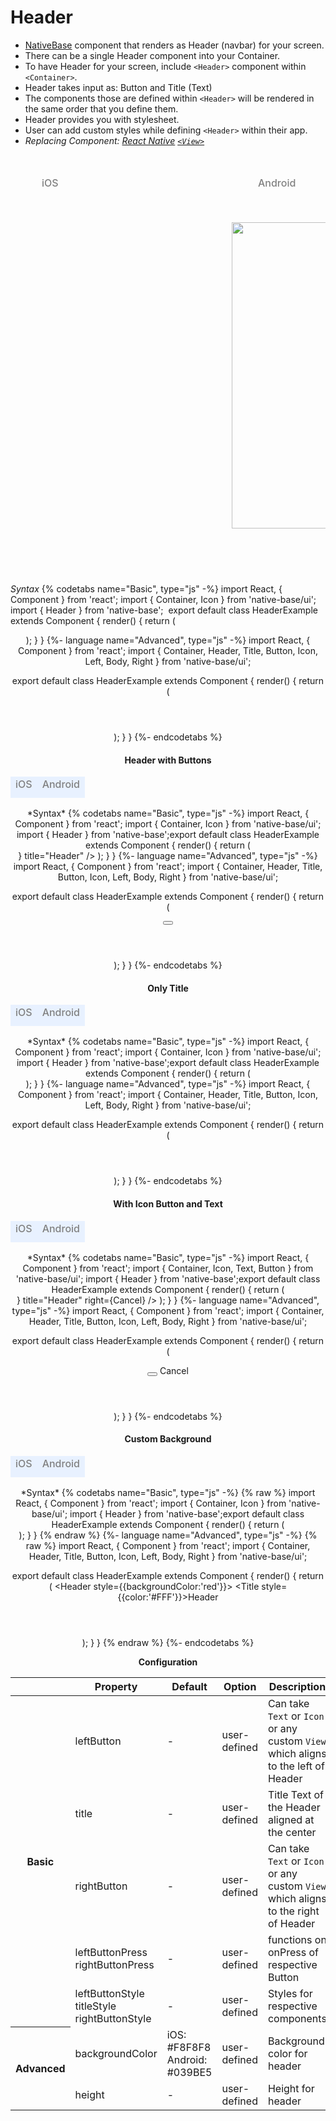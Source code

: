 # Header
* [NativeBase](http://nativebase.io/) component that renders as Header (navbar) for your screen.
* There can be a single Header component into your Container.
* To have Header for your screen, include <code>&lt;Header></code> component within <code>&lt;Container></code>.
* Header takes input as: Button and Title (Text)
* The components those are defined within <code>&lt;Header></code> will be rendered in the same order that you define them.
* Header provides you with stylesheet.
* User can add custom styles while defining <code>&lt;Header></code> within their app.
* *Replacing Component:
  [React Native](https://facebook.github.io/react-native/)
  [<code>&lt;View></code>](https://facebook.github.io/react-native/docs/view.html)*

<br />
  <table>
  <thead>
    <tr style="border-style: hidden;">
      <td style="border-style: hidden;padding-left: 50px"><i class="fa fa-apple fa-5x" style="color: grey"></i>   <span style="color: grey;font-weight: 500">iOS</span></td>
      <td style="padding-left: 50px"><i class="fa fa-android fa-5x" style="color: grey"></i>   <span style="color: grey;font-weight: 500">Android</span></td>
    </tr>
  </thead>
    <thead>
      <tr style="border-style: hidden">
        <th style="border-style: hidden;">
          <div style="background: url(../assets/iphone.png) no-repeat; padding: 63px 20px 100px 18px; width: 292px"><img src="{{('../assets/ios/components/header.png')}}" alt="" /></div></th>
        <th>
          <div style="background: url(../assets/android.png) no-repeat; padding: 45px 118px 68px 0px; background-size: 292px 576px;"><img src="{{('../assets/android/components/header.png')}}" alt="" width="266px" height="490px" /></div></th>
      </tr>
    </thead>
  </table>

*Syntax*
{% codetabs name="Basic", type="js" -%}
import React, { Component } from 'react';
import { Container, Icon } from 'native-base/ui';
import { Header } from 'native-base';
​
export default class HeaderExample extends Component {
    render() {
        return (
            <Container>
                <Header leftIcon="arrow-back" title="Header" rightIcon="apps" />
            </Container>
        );
    }
}
{%- language name="Advanced", type="js" -%}
import React, { Component } from 'react';
import { Container, Header, Title, Button, Icon, Left, Body, Right } from 'native-base/ui';

export default class HeaderExample extends Component {
    render() {
        return (
            <Container>
                <Header>
                    <Left>
                        <Icon name="arow-back" />
                    </Left>
                    <Body>
                        <Title>Header</Title>
                    </Body>
                    <Right>
                        <Icon name="menu" />
                    </Right>
                </Header>
            </Container>
        );
    }
}
{%- endcodetabs %}
<br />

#### Header with Buttons
<table>
  <thead>
    <tr style="border-style: hidden;background-color: #E8F1FF">
      <td style="border-style: hidden;"><i class="fa fa-apple fa-5x" style="color: grey"></i>   <span style="color: grey;font-weight: 500">iOS</span></td>
      <td><i class="fa fa-android fa-5x" style="color: grey"></i>   <span style="color: grey;font-weight: 500">Android</span></td>
    </tr>
  </thead>
  <thead>
    <tr style="border-style: hidden;background-color: #E8F1FF">
      <th style="border-style: hidden;">
        <img src="{{('../assets/ios/components/header/iOSLTHeader.png')}}" alt="" /></th>
      <th>
        <img src="{{('../assets/ios/components/header/iOSLTHeader.png')}}" alt="" /></th>
    </tr>
  </thead>
</table>
*Syntax*
{% codetabs name="Basic", type="js" -%}
import React, { Component } from 'react';
import { Container, Icon } from 'native-base/ui';
import { Header } from 'native-base';
​
export default class HeaderExample extends Component {
    render() {
        return (
            <Container>
                <Header left={<Button transparent><Icon name="menu" /></Button>} title="Header" />
            </Container>
        );
    }
}
{%- language name="Advanced", type="js" -%}
import React, { Component } from 'react';
import { Container, Header, Title, Button, Icon, Left, Body, Right } from 'native-base/ui';

export default class HeaderExample extends Component {
    render() {
        return (
            <Container>
                <Header>
                    <Left>
                        <Button transparent>
                            <Icon name="menu" />
                        </Button>
                    </Left>
                    <Body>
                        <Title>Header</Title>
                    </Body>
                    <Right />
                </Header>
            </Container>
        );
    }
}
{%- endcodetabs %}
<br />

#### Only Title
<table>
  <thead>
    <tr style="border-style: hidden;background-color: #E8F1FF">
      <td style="border-style: hidden;"><i class="fa fa-apple fa-5x" style="color: grey"></i>   <span style="color: grey;font-weight: 500">iOS</span></td>
      <td><i class="fa fa-android fa-5x" style="color: grey"></i>   <span style="color: grey;font-weight: 500">Android</span></td>
    </tr>
  </thead>
  <thead>
    <tr style="border-style: hidden;background-color: #E8F1FF">
      <th style="border-style: hidden;">
        <img src="{{('../assets/ios/components/header/iOSTHeader.png')}}" alt="" /></th>
      <th>
        <img src="{{('../assets/ios/components/header/iOSTHeader.png')}}" alt="" /></th>
    </tr>
  </thead>
</table>
*Syntax*
{% codetabs name="Basic", type="js" -%}
import React, { Component } from 'react';
import { Container, Icon } from 'native-base/ui';
import { Header } from 'native-base';
​
export default class HeaderExample extends Component {
    render() {
        return (
            <Container>
                <Header title="Header" />
            </Container>
        );
    }
}
{%- language name="Advanced", type="js" -%}
import React, { Component } from 'react';
import { Container, Header, Title, Button, Icon, Left, Body, Right } from 'native-base/ui';

export default class HeaderExample extends Component {
    render() {
        return (
            <Container>
                <Header>
                    <Left />
                    <Body>
                        <Title>Header</Title>
                    </Body>
                    <Right />
                </Header>
            </Container>
        );
    }
}
{%- endcodetabs %}
<br />

#### With Icon Button and Text
<table>
  <thead>
    <tr style="border-style: hidden;background-color: #E8F1FF">
      <td style="border-style: hidden;"><i class="fa fa-apple fa-5x" style="color: grey"></i>   <span style="color: grey;font-weight: 500">iOS</span></td>
      <td><i class="fa fa-android fa-5x" style="color: grey"></i>   <span style="color: grey;font-weight: 500">Android</span></td>
    </tr>
  </thead>
  <thead>
    <tr style="border-style: hidden;background-color: #E8F1FF">
      <th style="border-style: hidden;">
        <img src="{{('../assets/ios/components/header/custom.png')}}" alt="" /></th>
      <th>
        <img src="{{('../assets/ios/components/header/custom.png')}}" alt="" /></th>
    </tr>
  </thead>
</table>
*Syntax*
{% codetabs name="Basic", type="js" -%}
import React, { Component } from 'react';
import { Container, Icon, Text, Button } from 'native-base/ui';
import { Header } from 'native-base';
​
export default class HeaderExample extends Component {
    render() {
        return (
            <Container>
                <Header left={<Button><Icon name="menu" /></Button>} title="Header" right={<Text>Cancel</Text>} />
            </Container>
        );
    }
}
{%- language name="Advanced", type="js" -%}
import React, { Component } from 'react';
import { Container, Header, Title, Button, Icon, Left, Body, Right } from 'native-base/ui';

export default class HeaderExample extends Component {
    render() {
        return (
            <Container>
                <Header>
                    <Left>
                      <Button transparent>
                        <Icon name="menu" />
                      </Button>
                    </Left>
                    <Body>
                        <Title>Header</Title>
                    </Body>
                    <Right>
                      <Text>Cancel</Text>
                    </Right>
                </Header>
            </Container>
        );
    }
}
{%- endcodetabs %}
#### Custom Background
<table>
  <thead>
    <tr style="border-style: hidden;background-color: #E8F1FF">
      <td style="border-style: hidden;"><i class="fa fa-apple fa-5x" style="color: grey"></i>   <span style="color: grey;font-weight: 500">iOS</span></td>
      <td><i class="fa fa-android fa-5x" style="color: grey"></i>   <span style="color: grey;font-weight: 500">Android</span></td>
    </tr>
  </thead>
  <thead>
    <tr style="border-style: hidden;background-color: #E8F1FF">
      <th style="border-style: hidden;">
        <img src="{{('../assets/ios/components/header/customBg.png')}}" alt="" /></th>
      <th>
        <img src="{{('../assets/ios/components/header/customBg.png')}}" alt="" /></th>
    </tr>
  </thead>
</table>
*Syntax*
{% codetabs name="Basic", type="js" -%}
{% raw %}
import React, { Component } from 'react';
import { Container, Icon } from 'native-base/ui';
import { Header } from 'native-base';
​
export default class HeaderExample extends Component {
    render() {
        return (
            <Container>
                <Header title="Header" style={{backgroundColor:'red'}} titleStyle={{color:'#FFF'}} />
            </Container>
        );
    }
}
{% endraw %}
{%- language name="Advanced", type="js" -%}
{% raw %}
import React, { Component } from 'react';
import { Container, Header, Title, Button, Icon, Left, Body, Right } from 'native-base/ui';

export default class HeaderExample extends Component {
    render() {
        return (
            <Container>
                <Header style={{backgroundColor:'red'}}>
                    <Left />
                    <Body>
                        <Title style={{color:'#FFF'}}>Header</Title>
                    </Body>
                    <Right />
                </Header>
            </Container>
        );
    }
}
{% endraw %}
{%- endcodetabs %}

**Configuration**<br />
    <table class = "table table-bordered">
        <thead>
            <tr>
                <th></th>
                <th>Property</th>
                <th>Default</th>
                <th>Option</th>
                <th>Description</th>
            </tr>
        </thead>
        <tbody>
            <tr>
                <th rowspan="5">Basic</th>
                <td>leftButton</td>
                <td>-</td>
                <td>user-defined</td>
                <td>Can take <code>Text</code> or <code>Icon</code> or any custom <code>View</code> which aligns to the left of Header</td>
            </tr>
            <tr>
                <td>title</td>
                <td>-</td>
                <td>user-defined</td>
                <td>Title Text of the Header aligned at the center</td>
            </tr>
            <tr>
                <td>rightButton</td>
                <td>-</td>
                <td>user-defined</td>
                <td>Can take <code>Text</code> or <code>Icon</code> or any custom <code>View</code> which aligns to the right of Header</td>
            </tr>
            <tr>
                <td>
                  leftButtonPress<br />
                  rightButtonPress
                </td>
                <td>-</td>
                <td>user-defined</td>
                <td>functions on onPress of respective Button</td>
            </tr>
            <tr>
                <td>
                  leftButtonStyle<br />
                  titleStyle<br />
                  rightButtonStyle
                </td>
                <td>-</td>
                <td>user-defined</td>
                <td>Styles for respective components</td>
            </tr>
            <tr>
                <th rowspan="2">Advanced</th>
                <td>backgroundColor</td>
                <td>
                    iOS: #F8F8F8<br />
                    Android: #039BE5
                </td>
                <td>user-defined</td>
                <td>Background color for header</td>
            </tr>
            <tr>
                <td>height</td>
                <td> - </td>
                <td>user-defined</td>
                <td>Height for header</td>
            </tr>
        </tbody>
    </table><br />
